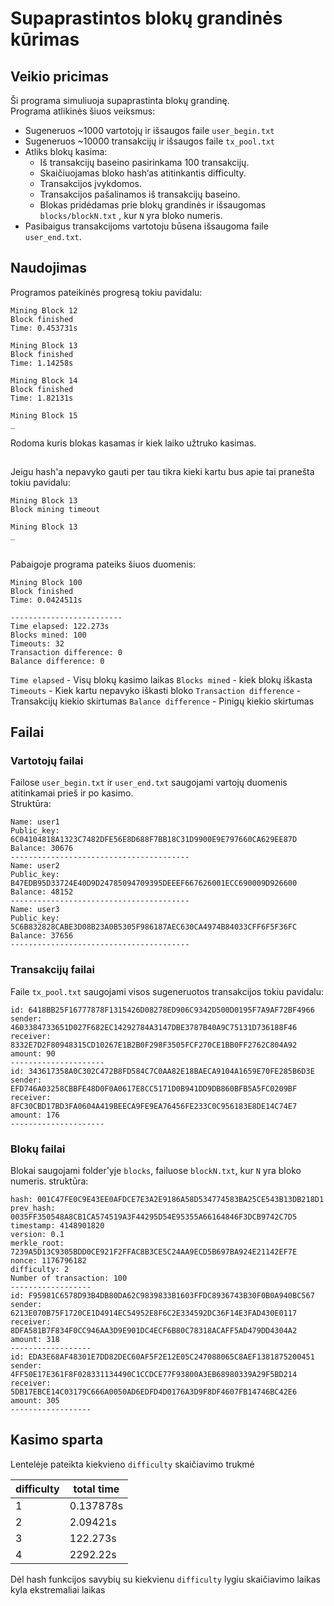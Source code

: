 # Supaprastintos blokų grandinės kūrimas

## Veikio pricimas
Ši programa simuliuoja supaprastinta blokų grandinę.   
Programa atlikinės šiuos veiksmus:
-	Sugeneruos ~1000 vartotojų ir išsaugos faile ```user_begin.txt```
-	Sugeneruos ~10000 transakcijų ir išsaugos faile ```tx_pool.txt```
-	Atliks blokų kasima: 
    -	Iš transakcijų baseino pasirinkama 100 transakcijų.
    -	Skaičiuojamas bloko hash‘as atitinkantis difficulty.
    -	Transakcijos įvykdomos.
    -	Transakcijos pašalinamos iš transakcijų baseino.
    -	Blokas pridėdamas prie blokų grandinės ir išsaugomas ```blocks/blockN.txt``` , kur ```N``` yra bloko numeris.
-	Pasibaigus transakcijoms vartotoju būsena išsaugoma faile ```user_end.txt```.

## Naudojimas
Programos pateikinės progresą tokiu pavidalu: 
```
Mining Block 12
Block finished
Time: 0.453731s

Mining Block 13
Block finished
Time: 1.14258s

Mining Block 14
Block finished
Time: 1.82131s

Mining Block 15
_
```
Rodoma kuris blokas kasamas ir kiek laiko užtruko kasimas.
##
Jeigu hash'a nepavyko gauti per tau tikra kieki kartu bus apie tai pranešta tokiu pavidalu:
```
Mining Block 13
Block mining timeout

Mining Block 13
_
```
##
Pabaigoje programa pateiks šiuos duomenis: 
```
Mining Block 100
Block finished
Time: 0.0424511s

-------------------------
Time elapsed: 122.273s
Blocks mined: 100
Timeouts: 32
Transaction difference: 0
Balance difference: 0
```
`Time elapsed` - Visų blokų kasimo laikas
`Blocks mined` - kiek blokų iškasta
`Timeouts` - Kiek kartu nepavyko iškasti bloko
`Transaction difference` - Transakcijų kiekio skirtumas
`Balance difference` - Pinigų kiekio skirtumas

## Failai
### Vartotojų failai
Failose `user_begin.txt` ir `user_end.txt` saugojami vartojų duomenis atitinkamai prieš ir po kasimo.  
Struktūra:
```
Name: user1
Public_key: 6C04104818A1323C7482DFE56E8D688F7BB18C31D9900E9E797660CA629EE87D
Balance: 30676
----------------------------------------
Name: user2
Public_key: B47EDB95D33724E40D9D24785094709395DEEEF667626001ECC690009D926600
Balance: 48152
----------------------------------------
Name: user3
Public_key: 5C6B832828CABE3D08B23A0B5305F986187AEC630CA4974B84033CFF6F5F36FC
Balance: 37656
----------------------------------------
```
### Transakcijų failai
Faile `tx_pool.txt` saugojami visos sugeneruotos transakcijos tokiu pavidalu: 
```
id: 6418BB25F16777878F1315426D08278ED906C9342D500D0195F7A9AF72BF4966
sender: 4603384733651D027F682EC14292784A3147DBE3787B40A9C75131D736188F46
receiver: 8332E7D2F80948315CD10267E1B2B0F298F3505FCF270CE1BB0FF2762C804A92
amount: 90
---------------------
id: 343617358A0C302C472B8FD584C7C0AA82E18BAECA9104A1659E70FE285B6D3E
sender: EFD746A03258CBBFE48D0F0A0617E8CC5171D0B941DD9DB860BFB5A5FC0209BF
receiver: 8FC30CBD17BD3FA0604A419BEECA9FE9EA76456FE233C0C956183E8DE14C74E7
amount: 176
---------------------
```
### Blokų failai
Blokai saugojami folder'yje `blocks`, failuose `blockN.txt`, kur `N` yra bloko numeris.
struktūra:
```
hash: 001C47FE0C9E43EE0AFDCE7E3A2E9186A58D534774583BA25CE543B13DB218D1
prev_hash: 0035FF350548A8CB1CA574519A3F44295D54E95355A66164846F3DCB9742C7D5
timestamp: 4148901820
version: 0.1
merkle_root: 7239A5D13C9305BDD0CE921F2FFAC8B3CE5C24AA9ECD5B697BA924E21142EF7E
nonce: 1176796182
difficulty: 2
Number of transaction: 100
------------------
id: F95981C6578D93B4DB80DA62C9839833B1603FFDC8936743B30F0B0A940BC567
sender: 6213E070B75F1720CE1D4914EC54952E8F6C2E334592DC36F14E3FAD430E0117
receiver: 8DFA581B7F834F0CC946AA3D9E901DC4ECF6B80C78318ACAFF5AD479DD4304A2
amount: 318
------------------
id: EDA3E68AF48301E7DD82DEC60AF5F2E12E05C247088065C8AEF1381875200451
sender: 4FF50E17E361F8F028331134490C1CCDCE77F93800A3EB68980339A29F5BD214
receiver: 5DB17EBCE14C03179C666A0050AD6EDFD4D0176A3D9F8DF4607FB14746BC42E6
amount: 305
------------------
```
## Kasimo sparta
Lentelėje pateikta kiekvieno `difficulty` skaičiavimo trukmė

| difficulty | total time | 
| --------- | ---------- | 
| 1         | 0.137878s  |
| 2         | 2.09421s   | 
| 3         | 122.273s   | 
| 4         | 2292.22s   | 

Dėl hash funkcijos savybių su kiekvienu ` difficulty ` lygiu skaičiavimo laikas kyla ekstremaliai laikas 
